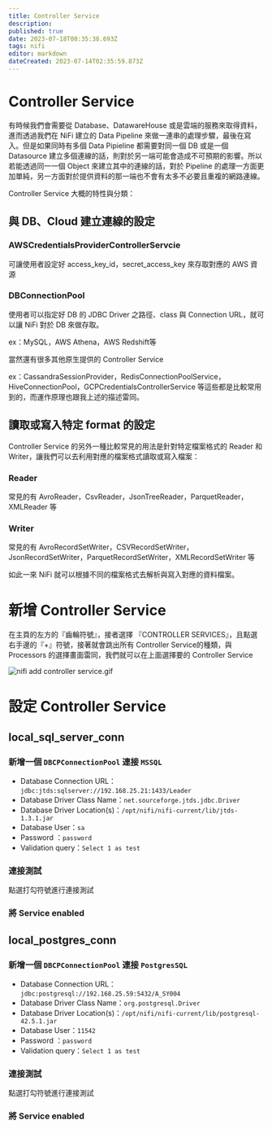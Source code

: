 ```yaml
---
title: Controller Service
description: 
published: true
date: 2023-07-18T08:35:38.693Z
tags: nifi
editor: markdown
dateCreated: 2023-07-14T02:35:59.873Z
---
```


# Controller Service
有時候我們會需要從 Database、DatawareHouse 或是雲端的服務來取得資料，進而透過我們在 NiFi 建立的 Data Pipeline 來做一連串的處理步驟，最後在寫入。但是如果同時有多個 Data Pipieline 都需要對同一個 DB 或是一個 Datasource 建立多個連線的話，則對於另一端可能會造成不可預期的影響。所以若能透過同一一個 Object 來建立其中的連線的話，對於 Pipeline 的處理一方面更加單純，另一方面對於提供資料的那一端也不會有太多不必要且重複的網路連線。

Controller Service 大概的特性與分類：

## 與 DB、Cloud 建立連線的設定

### AWSCredentialsProviderControllerServcie
可讓使用者設定好 access_key_id，secret_access_key 來存取對應的 AWS 資源

### DBConnectionPool
使用者可以指定好 DB 的 JDBC Driver 之路徑、class 與 Connection URL，就可以讓 NiFi 對於 DB 來做存取。

ex：MySQL，AWS Athena，AWS Redshift等

當然還有很多其他原生提供的 Controller Service

ex：CassandraSessionProvider，RedisConnectionPoolService，HiveConnectionPool，GCPCredentialsControllerService 等這些都是比較常用到的，而運作原理也跟我上述的描述雷同。

## 讀取或寫入特定 format 的設定
Controller Service 的另外一種比較常見的用法是針對特定檔案格式的 Reader 和 Writer，讓我們可以去利用對應的檔案格式讀取或寫入檔案：

### Reader
常見的有 AvroReader，CsvReader，JsonTreeReader，ParquetReader，XMLReader 等

### Writer
常見的有 AvroRecordSetWriter，CSVRecordSetWriter，JsonRecordSetWriter，ParquetRecordSetWriter，XMLRecordSetWriter 等

如此一來 NiFi 就可以根據不同的檔案格式去解析與寫入對應的資料檔案。

# 新增 Controller Service
在主頁的左方的『齒輪符號』，接者選擇 『CONTROLLER SERVICES』，且點選右手邊的『+』符號，接著就會跳出所有 Controller Service的種類，與 Processors 的選擇畫面雷同，我們就可以在上面選擇要的 Controller Service

![nifi add controller service.gif](http://192.168.25.60:8000/files/file_storage/688f604d.gif)

# 設定 Controller Service
## local_sql_server_conn
### 新增一個 `DBCPConnectionPool` 連接 `MSSQL`
- Database Connection URL：`jdbc:jtds:sqlserver://192.168.25.21:1433/Leader`
- Database Driver Class Name：`net.sourceforge.jtds.jdbc.Driver`
- Database Driver Location(s)：`/opt/nifi/nifi-current/lib/jtds-1.3.1.jar`
- Database User：`sa`
- Password ：`password`
- Validation query：`Select 1 as test`

### 連接測試
點選打勾符號進行連接測試

### 將 Service enabled

## local_postgres_conn
### 新增一個 `DBCPConnectionPool` 連接 `PostgresSQL`
- Database Connection URL：`jdbc:postgresql://192.168.25.59:5432/A_SY004`
- Database Driver Class Name：`org.postgresql.Driver`
- Database Driver Location(s)：`/opt/nifi/nifi-current/lib/postgresql-42.5.1.jar`
- Database User：`11542`
- Password ：`password`
- Validation query：`Select 1 as test`

### 連接測試
點選打勾符號進行連接測試

### 將 Service enabled

